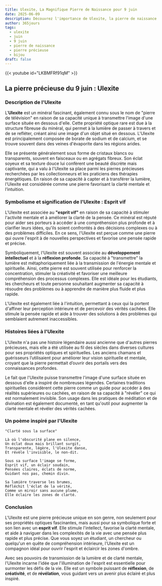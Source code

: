 ```yaml
---
title: Ulexite, La Magnifique Pierre de Naissance pour 9 juin
date: 2025-06-09
description: Découvrez l'importance de Ulexite, la pierre de naissance du 9 juin qui symbolise Esprit vif. Laissez sa beauté et sa signification illuminer votre journée.
author: 365jours
tags:
  - ulexite
  - juin
  - 9 juin
  - pierre de naissance
  - pierre précieuse
  - bijou
draft: false
---
```


{{< youtube id="LKBMFRf91qM" >}}

## La pierre précieuse du 9 juin : Ulexite

### Description de l'Ulexite

L'**Ulexite** est un minéral fascinant, également connu sous le nom de "pierre de télévision" en raison de sa capacité unique à transmettre l'image d'une surface située en dessous d'elle. Cette propriété optique rare est due à la structure fibreuse du minéral, qui permet à la lumière de passer à travers et de se refléter, créant ainsi une image d'un objet situé en dessous. L'Ulexite est principalement composée de borate de sodium et de calcium, et se trouve souvent dans des veines d'évaporite dans les régions arides.

Elle se présente généralement sous forme de cristaux blancs ou transparents, souvent en faisceaux ou en agrégats fibreux. Son éclat soyeux et sa texture douce lui confèrent une beauté discrète mais captivante, qui a valu à l'Ulexite sa place parmi les pierres précieuses recherchées par les collectionneurs et les praticiens des thérapies énergétiques. En raison de sa capacité à capter et à transférer la lumière, l'Ulexite est considérée comme une pierre favorisant la clarté mentale et l’intuition.

### Symbolisme et signification de l'Ulexite : Esprit vif

L'Ulexite est associée au **"esprit vif"** en raison de sa capacité à stimuler l'activité mentale et à améliorer la clarté de la pensée. Ce minéral est réputé pour aider ses porteurs à accéder à une compréhension plus profonde et à clarifier leurs idées, qu'ils soient confrontés à des décisions complexes ou à des problèmes difficiles. En ce sens, l'Ulexite est perçue comme une pierre qui ouvre l'esprit à de nouvelles perspectives et favorise une pensée rapide et précise.

Symboliquement, l'Ulexite est souvent associée au **développement intellectuel** et à la **réflexion profonde**. Sa capacité à "transmettre" la lumière est métaphoriquement liée à la transmission de l'énergie mentale et spirituelle. Ainsi, cette pierre est souvent utilisée pour renforcer la concentration, stimuler la créativité et favoriser une meilleure compréhension des processus complexes. Elle est idéale pour les étudiants, les chercheurs et toute personne souhaitant augmenter sa capacité à résoudre des problèmes ou à apprendre de manière plus fluide et plus rapide.

L'Ulexite est également liée à l'intuition, permettant à ceux qui la portent d'affiner leur perception intérieure et de percevoir des vérités cachées. Elle stimule la pensée rapide et aide à trouver des solutions à des problèmes qui semblaient autrement inaccessibles.

### Histoires liées à l'Ulexite

L'Ulexite n'a pas une histoire légendaire aussi ancienne que d'autres pierres précieuses, mais elle a été utilisée au fil des siècles dans diverses cultures pour ses propriétés optiques et spirituelles. Les anciens chamans et guérisseurs l’utilisaient pour améliorer leur vision spirituelle et mentale, croyant que la pierre permettait d’ouvrir des portails vers des connaissances profondes.

Le fait que l'Ulexite puisse transmettre l'image d'une surface située en dessous d'elle a inspiré de nombreuses légendes. Certaines traditions spirituelles considèrent cette pierre comme un guide pour accéder à des réalités supérieures ou cachées, en raison de sa capacité à "révéler" ce qui est normalement invisible. Son usage dans les pratiques de méditation et de divination est également documenté, en tant qu'outil pour augmenter la clarté mentale et révéler des vérités cachées.

### Un poème inspiré par l'Ulexite

	"Clarté sous la surface"
	
	Là où l'obscurité plane en silence,  
	Un éclat doux mais brillant surgit,  
	Transparente, légère, l'Ulexite danse,  
	Et révèle l'invisible, le non-dit.
	
	Sous sa surface l'image se forme,  
	Esprit vif, un éclair soudain,  
	Pensées claires, éclats de norme,  
	Guidant nos pas, chemin divin.
	
	Sa lumière traverse les brumes,  
	Réfléchit l'éclat de la vérité,  
	Comme un miroir sans aucune plume,  
	Elle éclaire les zones de clarté.



### Conclusion

L'Ulexite est une pierre précieuse unique en son genre, non seulement pour ses propriétés optiques fascinantes, mais aussi pour sa symbolique forte et son lien avec un **esprit vif**. Elle stimule l'intellect, favorise la clarté mentale, et aide à naviguer dans les complexités de la vie avec une pensée plus rapide et plus précise. Que vous soyez un étudiant, un chercheur ou quelqu'un en quête de compréhension intérieure, l'Ulexite est un compagnon idéal pour ouvrir l'esprit et éclaircir les zones d'ombre.

Avec ses pouvoirs de transmission de la lumière et de clarté mentale, l'Ulexite incarne l'idée que l'illumination de l'esprit est essentielle pour surmonter les défis de la vie. Elle est un symbole puissant de **réflexion**, de **créativité**, et de **révélation**, vous guidant vers un avenir plus éclairé et plus inspiré.